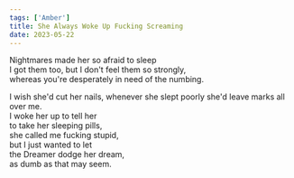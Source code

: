 ```yaml
---
tags: ['Amber']
title: She Always Woke Up Fucking Screaming
date: 2023-05-22
---
```


Nightmares made her so afraid to sleep  
I got them too, but I don't feel them so strongly,  
whereas you're desperately in need of the numbing.  

I wish she'd cut her nails,
whenever she slept poorly she'd leave marks all over me.  
I woke her up to tell her  
to take her sleeping pills,  
she called me fucking stupid,  
but I just wanted to let  
the Dreamer dodge her dream,  
as dumb as that may seem.
